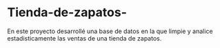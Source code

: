 # Tienda-de-zapatos-
En este proyecto desarrollé una base de datos en la que limpie y analice estadisticamente las ventas de una tienda de zapatos.
